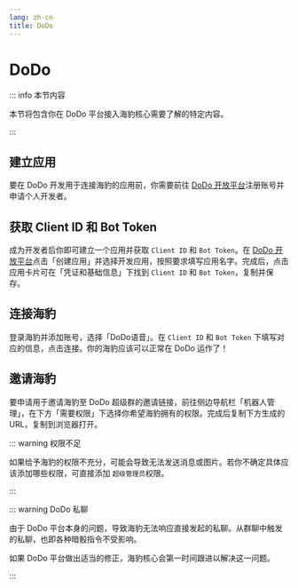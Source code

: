 ```yaml
---
lang: zh-cn
title: DoDo
---
```


# DoDo

::: info 本节内容

本节将包含你在 DoDo 平台接入海豹核心需要了解的特定内容。

:::

## 建立应用

要在 DoDo 开发用于连接海豹的应用前，你需要前往 [DoDo 开放平台](https://doker.imdodo.com/application)注册账号并申请个人开发者。

## 获取 Client ID 和 Bot Token

成为开发者后你即可建立一个应用并获取 `Client ID` 和 `Bot Token`。在 [DoDo 开放平台](https://doker.imdodo.com/application)点击「创建应用」并选择开发应用，按照要求填写应用名字。完成后，点击应用卡片可在「凭证和基础信息」下找到 `Client ID` 和 `Bot Token`，复制并保存。

## 连接海豹

登录海豹并添加账号，选择「DoDo语音」。在 `Client ID` 和 `Bot Token` 下填写对应的信息，点击连接。你的海豹应该可以正常在 DoDo 运作了！

## 邀请海豹

要申请用于邀请海豹至 DoDo 超级群的邀请链接，前往侧边导航栏「机器人管理」，在下方「需要权限」下选择你希望海豹拥有的权限。完成后复制下方生成的 URL，复制到浏览器打开。

::: warning 权限不足

如果给予海豹的权限不充分，可能会导致无法发送消息或图片。若你不确定具体应该添加哪些权限，可直接添加 `超级管理员`权限。

:::

::: warning DoDo 私聊

由于 DoDo 平台本身的问题，导致海豹无法响应直接发起的私聊。从群聊中触发的私聊，也即各种暗骰指令不受影响。

如果 DoDo 平台做出适当的修正，海豹核心会第一时间跟进以解决这一问题。

:::